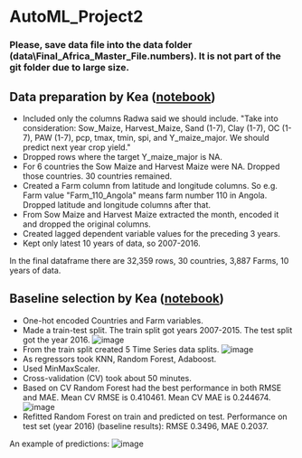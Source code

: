 # AutoML_Project2

### Please, save data file into the data folder (data\Final_Africa_Master_File.numbers). It is not part of the git folder due to large size.

## Data preparation by Kea ([notebook](https://github.com/jtimko16/AutoML_Project2/blob/main/notebooks/Data_prep_Kea.ipynb))

* Included only the columns Radwa said we should include. "Take into consideration: Sow_Maize, Harvest_Maize, Sand (1-7), Clay (1-7), OC (1-7), PAW (1-7), pcp, tmax, tmin, spi, and Y_maize_major. We should predict next year crop yield."
* Dropped rows where the target Y_maize_major is NA.
* For 6 countries the Sow Maize and Harvest Maize were NA. Dropped those countries. 30 countries remained.
* Created a Farm column from latitude and longitude columns. So e.g. Farm value "Farm_110_Angola" means farm number 110 in Angola. Dropped latitude and longitude columns after that.
* From Sow Maize and Harvest Maize extracted the month, encoded it and dropped the original columns.
* Created lagged dependent variable values for the preceding 3 years.
* Kept only latest 10 years of data, so 2007-2016.

In the final dataframe there are 32,359 rows, 30 countries, 3,887 Farms, 10 years of data.

## Baseline selection by Kea ([notebook](https://github.com/jtimko16/AutoML_Project2/blob/main/notebooks/Baseline_Kea.ipynb))

* One-hot encoded Countries and Farm variables.
* Made a train-test split. The train split got years 2007-2015. The test split got the year 2016.
![image](https://github.com/jtimko16/AutoML_Project2/assets/55859977/ff4f1633-be5f-4d91-b711-1d30d19dc301)
* From the train split created 5 Time Series data splits.
![image](https://github.com/jtimko16/AutoML_Project2/assets/55859977/4edc7758-0c5b-4025-80da-e582f09bc33c)
* As regressors took KNN, Random Forest, Adaboost.
* Used MinMaxScaler.
* Cross-validation (CV) took about 50 minutes.
* Based on CV Random Forest had the best performance in both RMSE and MAE. Mean CV RMSE is 0.410461. Mean CV MAE is 0.244674.
![image](https://github.com/jtimko16/AutoML_Project2/assets/55859977/7863efb2-b72d-4e99-b7ab-51244b1079ff)
* Refitted Random Forest on train and predicted on test. Performance on test set (year 2016) (baseline results): RMSE 0.3496, MAE 0.2037.

An example of predictions:
![image](https://github.com/jtimko16/AutoML_Project2/assets/55859977/c7b9670d-7119-4f6e-baea-af6eb803141c)
